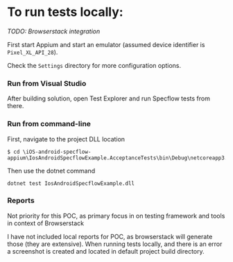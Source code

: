 ﻿# To run tests locally:

*TODO: Browserstack integration*

First start Appium and start an emulator (assumed device identifier is `Pixel_XL_API_28`).

Check the `Settings` directory for more configuration options.

### Run from Visual Studio
After building solution, open Test Explorer and run Specflow tests from there.

### Run from command-line
First, navigate to the project DLL location 
```
$ cd \iOS-android-specflow-appium\IosAndroidSpecflowExample.AcceptanceTests\bin\Debug\netcoreapp3.1
```
Then use the dotnet command

```
dotnet test IosAndroidSpecflowExample.dll
```

### Reports

Not priority for this POC, as primary focus in on testing framework and tools in context of Browserstack

I have not included local reports for POC, as browserstack will generate those (they are extensive).
When running tests locally, and there is an error a screenshot is created and located in default project build directory.
